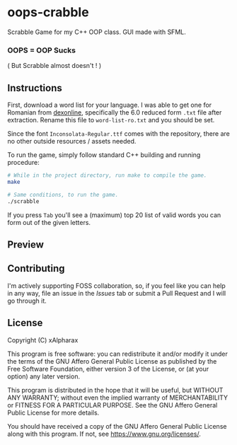 # oops-crabble
Scrabble Game for my C++ OOP class. GUI made with SFML.

### OOPS = OOP Sucks
( But Scrabble almost doesn't ! )

## Instructions

First, download a word list for your language. I was able to get one for Romanian from [dexonline](https://dexonline.ro/scrabble), specifically the 6.0 reduced form `.txt` file after extraction. Rename this file to `word-list-ro.txt` and you should be set.

Since the font `Inconsolata-Regular.ttf` comes with the repository, there are no other outside resources / assets needed.

To run the game, simply follow standard C++ building and running procedure:

```bash
# While in the project directory, run make to compile the game.
make

# Same conditions, to run the game.
./scrabble
```

If you press `Tab` you'll see a (maximum) top 20 list of valid words you can form out of the given letters.

## Preview



## Contributing

I'm actively supporting FOSS collaboration, so, if you feel like you can help in any way, file an issue in the *Issues* tab or submit a Pull Request and I will go through it.

## License

Copyright (C) xAlpharax

This program is free software: you can redistribute it and/or modify it under the terms of the GNU Affero General Public License as published by the Free Software Foundation, either version 3 of the License, or (at your option) any later version.

This program is distributed in the hope that it will be useful, but WITHOUT ANY WARRANTY; without even the implied warranty of MERCHANTABILITY or FITNESS FOR A PARTICULAR PURPOSE. See the GNU Affero General Public License for more details.

You should have received a copy of the GNU Affero General Public License along with this program. If not, see https://www.gnu.org/licenses/.
